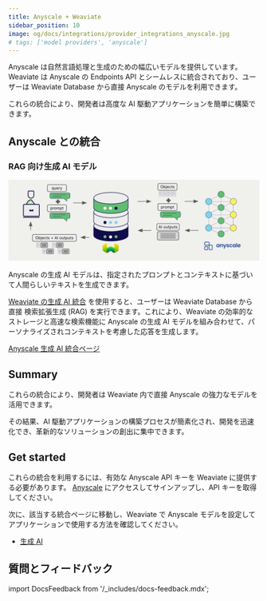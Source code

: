 ```yaml
---
title: Anyscale + Weaviate
sidebar_position: 10
image: og/docs/integrations/provider_integrations_anyscale.jpg
# tags: ['model providers', 'anyscale']
---
```


<!-- Note: for images, use https://docs.google.com/presentation/d/15opIcJuaIjEEcs_1Zm8B6pccox2p7_MHSjCnRv4dPfU/edit?usp=sharing -->

Anyscale は自然言語処理と生成のための幅広いモデルを提供しています。Weaviate は Anyscale の Endpoints API とシームレスに統合されており、ユーザーは Weaviate Database から直接 Anyscale のモデルを利用できます。

これらの統合により、開発者は高度な AI 駆動アプリケーションを簡単に構築できます。

## Anyscale との統合

### RAG 向け生成 AI モデル

![単一プロンプト RAG 統合は検索結果ごとに個別の出力を生成します](../_includes/integration_anyscale_rag_single.png)

Anyscale の生成 AI モデルは、指定されたプロンプトとコンテキストに基づいて人間らしいテキストを生成できます。

[Weaviate の生成 AI 統合](./generative.md) を使用すると、ユーザーは Weaviate Database から直接 検索拡張生成 (RAG) を実行できます。これにより、Weaviate の効率的なストレージと高速な検索機能に Anyscale の生成 AI モデルを組み合わせて、パーソナライズされコンテキストを考慮した応答を生成します。

[Anyscale 生成 AI 統合ページ](./generative.md)

## Summary

これらの統合により、開発者は Weaviate 内で直接 Anyscale の強力なモデルを活用できます。

その結果、AI 駆動アプリケーションの構築プロセスが簡素化され、開発を迅速化でき、革新的なソリューションの創出に集中できます。

## Get started

これらの統合を利用するには、有効な Anyscale API キーを Weaviate に提供する必要があります。 [Anyscale](https://www.anyscale.com/) にアクセスしてサインアップし、API キーを取得してください。

次に、該当する統合ページに移動し、Weaviate で Anyscale モデルを設定してアプリケーションで使用する方法を確認してください。

- [生成 AI](./generative.md)

## 質問とフィードバック

import DocsFeedback from '/_includes/docs-feedback.mdx';

<DocsFeedback/>

